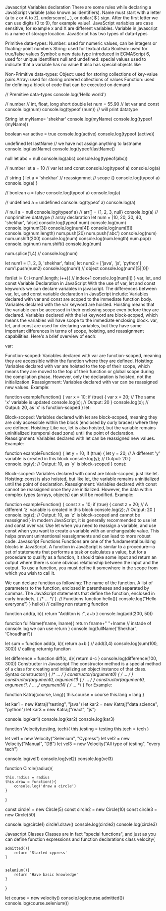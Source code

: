 Javascript Variables declaration 
There are some rules while declaring a JavaScript variable (also known as identifiers).
Name must start with a letter (a to z or A to Z), underscore( _ ), or dollar( $ ) sign.
After the first letter we can use digits (0 to 9), for example value1.
JavaScript variables are case sensitive, for example x and X are different variables.
Variable in javascript is a name of storage location.
JavaScript has two types of data-types

Primitive data-types:
Number: used for numeric values, can be integers or floating-point numbers
String: used for textual data
Boolean: used for true/false values
Symbol: a new data type introduced in ECMAScript 6, used for unique identifiers
null and undefined: special values used to indicate that a variable has no value
It also has special objects like

Non-Primitive data-types:
Object: used for storing collections of key-value pairs
Array: used for storing ordered collections of values
Function: used for defining a block of code that can be executed on demand

// Premitive data-types
console.log('Hello world')




// number // int, float, long short double
let num = 55.90 // let var and const
console.log(num)
console.log(typeof (num)) // will print datatype


String
let myName= 'shekhar'
console.log(myName)
console.log(typeof (myName))


boolean
var active = true
console.log(active)
console.log(typeof (active))




undefined
let lastName // we have not assign anything to lastname
console.log(lastName)
console.log(typeof(lastName))


null
let abc = null
console.log(abc)
console.log(typeof(abc))


// number
let a = 10 // var let and const
console.log(typeof a)
console.log(a)


// string
{
    let a = 'shekhar' // reassignmnet  // scope {}
    console.log(typeof a)
    console.log(a)
}


// boolean
a = false
console.log(typeof a)
console.log(a)


// undefined
a = undefined
console.log(typeof a)
console.log(a)


// null
a = null
console.log(typeof a) // arr[] = {1, 2, 3, null}
console.log(a)
// nonprimitive datatype
// array declaration
let num = [10, 20, 30, 40, 'shekhar', false]
console.log(typeof num)
console.log(num)
console.log(num[3])
console.log(num[4])
console.log(num[6])
console.log(num.length)
num.push(20)
num.push('abc')
console.log(num)
num.unshift(200)
console.log(num)
console.log(num.length)
num.pop()
console.log(num)
num.shift()
console.log(num)


num.splice(1,4)
// console.log(num)


let num1 = [1, 2, 3, 'shekhar', false]
let num2 = ['java', 'js', 'python']
num1.push(num2)
console.log(num1) // object
console.log(num1[5][0])


for(let i= 0; i<num1.length; i++){ // index+1
    console.log(num[i])
}
var, let, and const Variable Declaration in JavaScript
With the use of var, let and const keywords we can declare variables in javascript. The differences between var, let, and const variable declaration in JavaScript include: 
Variables declared with var and const are scoped to the immediate function body. 
Variables declared with the var keyword are hoisted. Hoisting means that the variable can be accessed in their enclosing scope even before they are declared. 
Variables declared with the let keyword are block-scoped, which means the variables will have scope to the immediate enclosing block.
var, let, and const are used for declaring variables, but they have some important differences in terms of scope, hoisting, and reassignment capabilities. Here's a brief overview of each:

var:

Function-scoped: Variables declared with var are function-scoped, meaning they are accessible within the function where they are defined.
Hoisting: Variables declared with var are hoisted to the top of their scope, which means they are moved to the top of their function or global scope during the compilation phase. However, only the declaration is hoisted, not the initialization.
Reassignment: Variables declared with var can be reassigned new values.
Example:

function exampleFunction() {
  var x = 10;
  if (true) {
    var x = 20; // The same 'x' variable is updated
    console.log(x); // Output: 20
  }
  console.log(x); // Output: 20, as 'x' is function-scoped
}
let:

Block-scoped: Variables declared with let are block-scoped, meaning they are only accessible within the block (enclosed by curly braces) where they are defined.
Hoisting: Like var, let is also hoisted, but the variable remains uninitialized (temporal dead zone) until the point of declaration.
Reassignment: Variables declared with let can be reassigned new values.
Example:

function exampleFunction() {
  let y = 10;
  if (true) {
    let y = 20; // A different 'y' variable is created in this block
    console.log(y); // Output: 20
  }
  console.log(y); // Output: 10, as 'y' is block-scoped
}
const:

Block-scoped: Variables declared with const are block-scoped, just like let.
Hoisting: const is also hoisted, but like let, the variable remains uninitialized until the point of declaration.
Reassignment: Variables declared with const cannot be reassigned once they are initialized. However, the data within complex types (arrays, objects) can still be modified.
Example:

function exampleFunction() {
  const z = 10;
  if (true) {
    const z = 20; // A different 'z' variable is created in this block
    console.log(z); // Output: 20
  }
  console.log(z); // Output: 10, as 'z' is block-scoped and cannot be reassigned
}
In modern JavaScript, it is generally recommended to use let and const over var. Use let when you need to reassign a variable, and use const when you want to create a variable with an unchangeable value. This helps prevent unintentional reassignments and can lead to more robust code.
Javascript Functions
Functions are one of the fundamental building blocks in JavaScript. A function in JavaScript is similar to a procedure—a set of statements that performs a task or calculates a value, but for a procedure to qualify as a function, it should take some input and return an output where there is some obvious relationship between the input and the output. To use a function, you must define it somewhere in the scope from which you wish to call it.

We can declare function as following:
The name of the function.
A list of parameters to the function, enclosed in parentheses and separated by commas.
The JavaScript statements that define the function, enclosed in curly brackets, { /* … */ }.
// Functions
function hello(){
    console.log("Hello everyone")
}
hello() // calling non returnig function


function add(a, b){
    return "Additon is :", a+b
}
console.log(add(200, 50))


function fullName(fname, lname){
    return fname+" "+lname // instade of console.log we can use return
}
console.log(fullName('Shekhar', 'Choudhari'))


let sum = function add(a, b){
    return a+b
}
// add(3,4)
console.log(sum(100, 300)) // calling returnig funciton


let difference = function diff(c, d){
    return d-c
}
console.log(difference(100, 300))
Constructor in Javascript
The constructor method is a special method of a class for creating and initializing an object instance of that class.
Syntax
constructor() { /* … */ }
constructor(argument0) { /* … */ }
constructor(argument0, argument1) { /* … */ }
constructor(argument0, argument1, /* … ,*/ argumentN) { /* … */ }
For Example: 


function Katraj(course, lang){
    this.course = course
    this.lang = lang
}


let kar1 = new Katraj("testing", "java")
let kar2 = new Katraj("data science", "python")
let kar3 = new Katraj("react", "js")


console.log(kar1)
console.log(kar2)
console.log(kar3)








function Velocity(testing, tech){
    this.testing = testing
    this.tech = tech
}


let vel1 = new Velocity("Selenium", "Cypress")
let vel2 = new Velocity("Manual", "DB")
let vel3 = new Velocity("All type of testing", "every tech")


console.log(vel1)
console.log(vel2)
console.log(vel3)




function Circle(radius){


    this.radius = radius
    this.draw = function(){
        console.log('draw a circle')
    }
}


const circle1 = new Circle(5)
const circle2 = new Circle(10)
const circle3 = new Circle(50)


console.log(circle1)
circle1.draw()
console.log(circle2)
console.log(circle3)


Javascript Classes
Classes are in fact "special functions", and just as you can define function expressions and function declarations
class velocity{


    admitted(){
        return 'Started cypress'
    }


    selenium(){
        return 'Have basic knowledge'
    }
}


let course = new velocity()
console.log(course.admitted())
console.log(course.selenium())